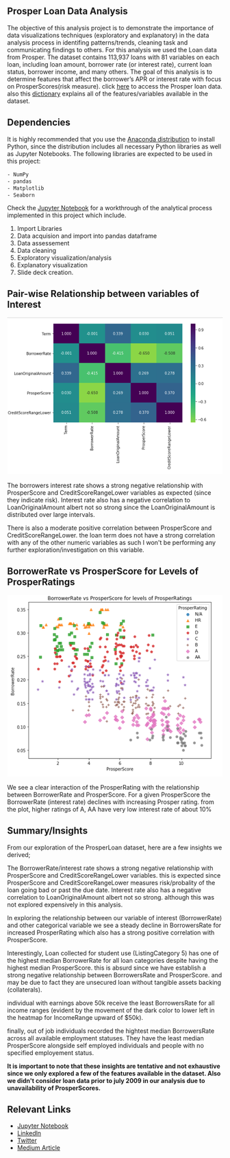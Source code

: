 ## Prosper Loan Data Analysis
The objective of this analysis project is to demonstrate the importance of data visualizations techniques (exploratory and explanatory) in the data analysis process in identifing patterns/trends, cleaning task and communicating findings to others. For this analysis we used the Loan data from Prosper. The dataset contains 113,937 loans with 81 variables on each loan, including loan amount, borrower rate (or interest rate), current loan status, borrower income, and many others. The goal of this analysis is to determine features that affect the borrower’s APR or interest rate with focus on ProsperScores(risk measure).
click [here](https://s3.amazonaws.com/udacity-hosted-downloads/ud651/prosperLoanData.csv) to access the Prosper loan data. also this [dictionary](https://docs.google.com/spreadsheets/d/1gDyi_L4UvIrLTEC6Wri5nbaMmkGmLQBk-Yx3z0XDEtI/edit#gid=0) explains all of the features/variables available in the dataset.

## Dependencies
It is highly recommended that you use the [Anaconda distribution](https://www.anaconda.com/products/distribution) to install Python, since the distribution includes all necessary Python libraries as well as Jupyter Notebooks. The following libraries are expected to be used in this project:
```
- NumPy
- pandas
- Matplotlib
- Seaborn

```

Check the [Jupyter Notebook](https://github.com/Gab001-data/Prosper-Loan-Data-Analysis/blob/master/Part_I_exploration_template.ipynb) for a workthrough of the analytical process implemented in this project which include.

1. Import Libraries
2. Data acquision and import into pandas dataframe
3. Data assessement
4. Data cleaning
5. Exploratory visualization/analysis
6. Explanatory visualization
7. Slide deck creation.

## Pair-wise Relationship between variables of Interest
![variables pair-wise relationship](https://github.com/Gab001-data/Prosper-Loan-Data-Analysis/blob/master/pair-wise-relationship.png)

The borrowers interest rate shows a strong negative relationship with ProsperScore and CreditScoreRangeLower variables as expected (since they indicate risk). Interest rate also has a negative correlation to LoanOriginalAmount albert not so strong since the LoanOriginalAmount is distributed over large intervals.

There is also a moderate positive correlation between ProsperScore and CreditScoreRangeLower. the loan term does not have a strong correlation with any of the other numeric variables as such I won't be performing any further exploration/investigation on this variable.

## BorrowerRate vs ProsperScore for Levels of ProsperRatings
![rate-prosperscore for ProsperRating encoding](https://github.com/Gab001-data/Prosper-Loan-Data-Analysis/blob/master/intRatevsPscore_for_ProsperRating.png)

We see a clear interaction of the ProsperRating with the relationship between BorrowerRate and ProsperScore. For a given ProsperScore the BorrowerRate (interest rate) declines with increasing Prosper rating. from the plot, higher ratings of A, AA have very low interest rate of about 10%

## Summary/Insights

From our exploration of the ProsperLoan dataset, here are a few insights we derived;

The BorrowerRate/interest rate shows a strong negative relationship with ProsperScore and CreditScoreRangeLower variables. this is expected since ProsperScore and CreditScoreRangeLower measures risk/probality of the loan going bad or past the due date. Interest rate also has a negative correlation to LoanOriginalAmount albert not so strong. although this was not explored expensively in this analysis.

In exploring the relationship between our variable of interest (BorrowerRate) and other categorical variable we see a steady decline in BorrowersRate for increased ProsperRating which also has a strong positive correlation with ProsperScore.

Interestingly, Loan collected for student use (ListingCategory 5) has one of the highest median BorrowerRate for all loan categories despite having the highest median ProsperScore. this is absurd since we have establish a strong negative relationship between BorrowersRate and ProsperScore. and may be due to fact they are unsecured loan without tangible assets backing (collaterals).

individual with earnings above 50k receive the least BorrowersRate for all income ranges (evident by the movement of the dark color to lower left in the heatmap for IncomeRange upward of $50k).

finally, out of job individuals recorded the hightest median BorrowersRate across all available employment statuses. They have the least median ProsperScore alongside self employed individuals and people with no specified employement status.

__It is important to note that these insights are tentative and not exhaustive since we only explored a few of the features available in the dataset. Also we didn't consider loan data prior to july 2009 in our analysis due to unavailability of ProsperScores.__

## Relevant Links

- [Jupyter Notebook](https://github.com/Gab001-data/Prosper-Loan-Data-Analysis/blob/master/Part_I_exploration_template.ipynb)
- [Linkedln](https://www.linkedin.com/in/gabriel-ogih-609a091a1/)
- [Twitter](https://twitter.com/dev_gabby)
- [Medium Article]()